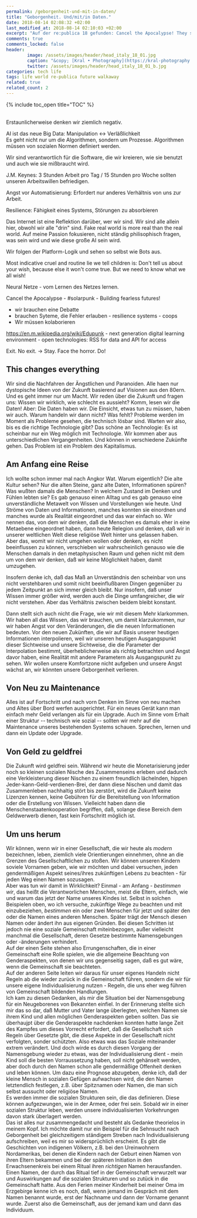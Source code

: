 ```yaml
---
permalink: /geborgenheit-und-mit-in-daten/
title: "Geborgenheit. Und/mit/in Daten."
date: 2018-08-14 02:08:32 +02:00
last_modified_at: 2018-08-14 02:10:03 +02:00
excerpt: "Auf der re:publica 18 gefunden: Cancel the Apocalypse! They say the future is not what it used to be. Die Zukünfte denken. Dann Walkway gelesen. Und jetzt mittendrin in der Suche nach Geborgenheit."
comments: true
comments_locked: false
header:
        image: /assets/images/header/head_italy_18_01.jpg
        caption: "&copy; [Kral • Photography](https://kral-photography.com)"
        twitter: /assets/images/header/head_italy_18_01_b.jpg
categories: tech life
tags: life world re-publica future walkaway
related: true
related_count: 2
---
```


{% include toc_open title="TOC" %}

<br />
Erstaunlicherweise denken wir ziemlich negativ.   

AI ist das neue Big Data: Manipulation <-> Verläßlichkeit   
Es geht nicht nur um die Algorithmen, sondern um Prozesse. Algorithmen müssen von sozialen Normen definiert werden.   

Wir sind verantwortlich für die Software, die wir kreieren, wie sie benutzt und auch wie sie mißbraucht wird.   

J.M. Keynes: 3 Stunden Arbeit pro Tag / 15 Stunden pro Woche sollten unseren Arbeitswillen befriedigen.   

Angst vor Automatisierung: Erfordert nur anderes Verhältnis von uns zur Arbeit.   

Resilience: Fähigkeit eines Systems, Störungen zu absorbieren   

Das Internet ist eine Reflektion darüber, wer wir sind. Wir sind alle allein hier, obwohl wir alle "drin" sind. Fake real world is more real than the real world. Auf meine Passion fokusieren, nicht ständig philisophisch fragen, was sein wird und wie diese große AI sein wird.   

Wir folgen der Platform-Logik und sehen so selbst wie Bots aus.   

Most indicative cruel and routine lie we tell children is: Don't tell us about your wish, because else it won't come true. But we need to know what we all wish!    

Neural Netze - vom Lernen des Netzes lernen.   

Cancel the Apocalypse - #solarpunk - Building fearless futures!   

- wir brauchen eine Debatte
- brauchen Syteme, die Fehler erlauben - resilience systems - coops
- Wir müssen kolaborieren

https://en.m.wikipedia.org/wiki/Edupunk - next generation digital learning environment - open technologies: RSS for data and API for access   

Exit. No exit. → Stay. Face the horror. Do!   

## This changes everything

Wir sind die Nachfahren der Ängstlichen und Paranoiden. Alle haen nur dystopische Ideen von der Zukunft basierend auf Visionen aus den 80ern. Und es geht immer nur um Macht. Wir reden über die Zukunft und fragen uns: Wissen wir wirklich, wie schlecht es aussieht? Komm, lesen wir die Daten! Aber: Die Daten haben wir. Die Einsicht, etwas tun zu müssen, haben wir auch. Warum handeln wir dann nicht? Was fehlt? Probleme werden im Moment als Probleme gesehen, die technisch lösbar sind. Warten wir also, bis es die richtige Technologie gibt? Das schöne an Technologie: Es ist scheinbar nur ein Weg möglich mit Technologie. Wir kommen aber aus unterschiedlichen Vergangenheiten. Und können in verschiedene Zukünfte gehen. Das Problem ist ein Problem des Kapitalismus.

## Am Anfang eine Reise

Ich wollte schon immer mal nach Angkor Wat. Warum eigentlich? Die alte Kultur sehen? Nur die alten Steine, ganz alte Daten, Informationen spüren? Was wußten damals die Menschen? In welchem Zustand im Denken und Fühlen lebten sie? Es gab genauso einen Alltag und es gab genauso eine unverständliche Metawelt von Wissen und Vorstellungen wie heute. Und Ströme von Daten und Informationen, manches konnten sie einordnen und manches wurde als Realität eingeordnet und das war einfach so. Wir nennen das, von dem wir denken, daß die Menschen es damals eher in eine Metaebene eingeordnet haben, dann heute Relegion und denken, daß wir in unserer weltlichen Welt diese religiöse Welt hinter uns gelassen haben. Aber das, womit wir nicht umgehen wollen oder denken, es nicht beeinflussen zu können, verschieben wir wahrscheinlich genauso wie die Menschen damals in den metaphysischen Raum und gehen nicht mit dem um von dem wir denken, daß wir keine Möglichkeit haben, damit umzugehen.   

Insofern denke ich, daß das Maß an Unverständnis den scheinbar von uns nicht verstehbaren und somit nicht beeinflußbaren Dingen gegenüber zu jedem Zeitpunkt an sich immer gleich bleibt. Nur insofern, daß unser Wissen immer größer wird, werden auch die Dinge umfangreicher, die wir nicht verstehen. Aber das Verhältnis zwischen beidem bleibt konstant.   

Dann stellt sich auch nicht die Frage, wie wir mit diesem Mehr klarkommen. Wir haben all das Wissen, das wir brauchen, um damit klarzukommen, nur wir haben Angst vor den Veränderungen, die die neuen  Informationen bedeuten. Vor den neuen Zukünften, die wir auf Basis unserer heutigen Informationen interpolieren, weil wir unseren heutigen Ausgangspunkt dieser Sichtweise und unsere Sichtweise, die die Parameter der Interpolation bestimmt, überheblicherweise als richtig betrachten und Angst davor haben, eine Realität mit andere Parametern als Ausgangspunkt zu sehen. Wir wollen unsere Komfortzone nicht aufgeben und unsere Angst wächst an, wir könnten unsere Geborgenheit verlieren.   

## Von Neu zu Maintenance

Alles ist auf Fortschritt und nach vorn Denken im Sinne von neu machen und Altes über Bord werfen ausgerichtet. Für ein neues Gerät kann man einfach mehr Geld verlangen als für ein Upgrade. Auch im Sinne vom Erhalt einer Struktur -- technisch wie sozial -- sollten wir mehr auf die Maintenance unseres bestehenden Systems schauen. Sprechen, lernen und dann ein Update oder Upgrade.

## Von Geld zu geldfrei

Die Zukunft wird geldfrei sein. Während wir heute die Monetarisierung jeder noch so kleinen sozialen Nische des Zusammenseins erleben und dadurch eine Verkleisterung dieser Nischen zu einem freundlich lächelnden, hippen Jeder-kann-Geld-verdienen-Brei, der dann diese Nischen und damit das Zusammenleben nachhaltig stört bis zerstört, wird die Zukunft keine Lizenzen kennen, keine Gebühren für die Bereitstellung von Information oder die Erstellung von Wissen. Vielleicht haben dann die Menschenstaatenkooperation begriffen, daß, solange diese Bereich dem Geldwerwerb dienen, fast kein Fortschritt möglich ist. 

## Um uns herum

Wir können, wenn wir in einer Gesellschaft, die wir heute als _modern_ bezeichnen, leben, ziemlich viele Orientierungen einnehmen, ohne an die Grenzen des Gesellschaftlichen zu stoßen. Wir können unseren Kindern soviele Vornamen geben, wie wir möchten und dabei versuchen, jeden gendermäßigen Aspekt seines/ihres zukünftigen Lebens zu beachten - für jeden Weg einen Namen sozusagen.    
Aber was tun wir damit in Wirklichkeit? Einmal - am Anfang - _bestimmen wir_, das heißt die Verantworlichen Menschen, meist die Eltern, einfach, wie und warum das jetzt der Name unseres Kindes ist. Selbst in solchen Beispielen oben, wo ich versuche, zukünftige Wege zu beachten und mit einzubeziehen, _bestimmen_ ein oder zwei Menschen für jetzt und später den oder die Namen eines anderen Menschen. Später trägt der Mensch diesen Namen oder ändert ihn aus eigenen Gründen. Bei diesen Schritten ist jedoch nie eine soziale Gemeinschaft miteinbezogen, außer vielleicht manchmal die Gesellschaft, deren Gesetze bestimmte Namensgebungen oder -änderungen verhindert.   
Auf der einen Seite stehen also Errungenschaften, die in einer Gemeinschaft eine Rolle spielen, wie die allgemeine Beachtung von Genderaspekten, von denen wir uns gegenseitig sagen, daß es gut wäre, wenn die Gemeinschaft sie beachteten.   
Auf der anderen Seite leiten wir daraus für unser eigenes Handeln nicht Regeln ab die wieder zurück in die Gemeinschaft führen, sondern die wir für unsere eigene Individualisierung nutzen - Regeln, die uns eher weg führen von Gemeinschaft bildenden Handlungen.    
Ich kam zu diesen Gedanken, als mir die Situation bei der Namensgebung für ein Neugeborenes von Bekannten einfiel. In der Erinnerung stellte sich mir das so dar, daß Mutter und Vater lange überlegten, welchen Namen sie ihrem Kind und allen möglichen Genderaspekten geben sollten. Das sie überhaujpt über die Genderaspekte nachdenken konnten hatte lange Zeit des Kampfes um dieses Vorrecht erfordert, daß die Gesellschaft sich Regeln über Gesetzte gibt, die diese Aspekte in der Gesellschaft nicht verfolgten, sonder schützten. Also etwas was das Soziale miteinander extrem verändert. Und doch wirde es durch diesen Vorgang der Namensgebung wieder zu etwas, was der Individualisierung dient - mein Kind soll die besten Vorraussetzung haben, soll nicht gehänselt werden, aber doch durch den Namen schon alle gendermäßige Offenheit denken und leben können. Um dazu eine Prognose abzugeben, denke ich, daß der kleine Mensch in sozialen Gefügen aufwachsen wird, die den Namen letztendlich festlegen, z.B. über Spitznamen oder Namen, die man sich selbst aussucht oder religiöse Namen.   
Es werden immer die sozialen Strukturen sein, die das definieren. Diese können aufgezwungen, wie in der Armee, oder frei sein. Sobald wir in einer sozialen Struktur leben, werden unsere individualisierten Vorkehrungen davon stark überlagert werden.   
Das ist alles nur zusammengedacht und besteht als Gedanke theorielos in meinem Kopf. Ich möchte damit nur ein Beispiel für die Sehnsucht nach Geborgenheit bei gleichzeitigem ständigem Streben nach Individualisierung aufschreiben, weil es mir so widersprüchlich erscheint. Es gibt die Geschichten von indigenen Völkern, z.B. bei den Ureinwohnern Nordamerikas, bei denen die Kindern nach der Geburt einen Namen von ihren Eltern bekammen und bei der späteren Initiation in den Erwachsenenkreis bei einem Ritual ihren _richtigen_ Namen herausfanden. Einen Namen, der durch das Ritual tief in der Gemeinschaft verwurzelt war und Auswirkungen auf die sozialen Strukturen und so zutück in die Gemeinschaft hatte. Aus den Ferien meiner Kinderheit bei meiner Oma im Erzgebirge kenne ich es noch, daß, wenn jemand im Gespräch mit dem Namen benannt wurde, erst der Nachname und dann der Vorname genannt wurde. Zuerst also die Gemeinschaft, aus der jemand kam und dann das Individuum.   
